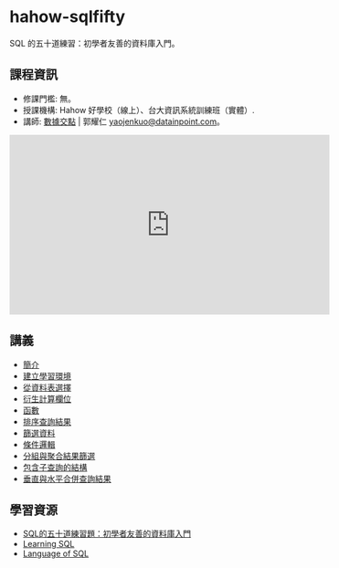 # hahow-sqlfifty

SQL 的五十道練習：初學者友善的資料庫入門。

## 課程資訊

- 修課門檻: 無。
- 授課機構: Hahow 好學校（線上）、台大資訊系統訓練班（實體）.
- 講師: [數據交點](https://www.datainpoint.com) \| 郭耀仁 <yaojenkuo@datainpoint.com>。

<iframe width="560" height="315" src="https://www.youtube.com/embed/4xLa9Zo7N8g" frameborder="0" allow="accelerometer; autoplay; clipboard-write; encrypted-media; gyroscope; picture-in-picture" allowfullscreen></iframe>

## 講義

- [簡介](01-introduction/lecture.slides.html)
- [建立學習環境](02-environment/lecture.slides.html)
- [從資料表選擇](03-select-from/lecture.slides.html)
- [衍生計算欄位](04-calculated-fields/lecture.slides.html)
- [函數](05-functions/lecture.slides.html)
- [排序查詢結果](06-order-by/lecture.slides.html)
- [篩選資料](07-where/lecture.slides.html)
- [條件邏輯](08-case/lecture.slides.html)
- [分組與聚合結果篩選](09-group-by-having/lecture.slides.html)
- [包含子查詢的結構](10-subqueries/lecture.slides.html)
- [垂直與水平合併查詢結果](11-union-join/lecture.slides.html)

## 學習資源

- [SQL的五十道練習題：初學者友善的資料庫入門](https://hahow.in/cr/sqlfifty)
- [Learning SQL](https://www.amazon.com/Learning-SQL-Generate-Manipulate-Retrieve/dp/1492057614)
- [Language of SQL](https://www.amazon.com/Language-SQL-Learning-Larry-Rockoff-ebook/dp/B01JJ61TCI/)